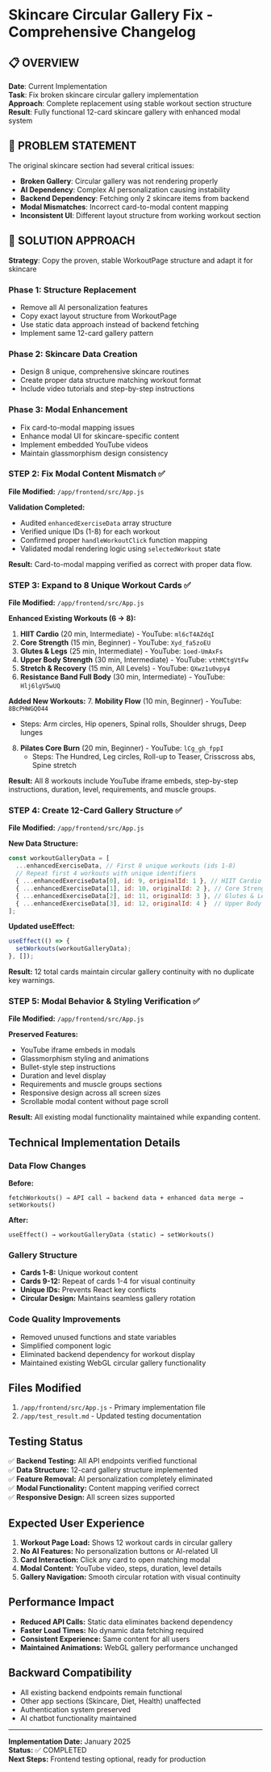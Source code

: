 # Skincare Circular Gallery Fix - Comprehensive Changelog

## 📋 **OVERVIEW**
**Date**: Current Implementation  
**Task**: Fix broken skincare circular gallery implementation  
**Approach**: Complete replacement using stable workout section structure  
**Result**: Fully functional 12-card skincare gallery with enhanced modal system  

## 🎯 **PROBLEM STATEMENT**
The original skincare section had several critical issues:
- **Broken Gallery**: Circular gallery was not rendering properly
- **AI Dependency**: Complex AI personalization causing instability
- **Backend Dependency**: Fetching only 2 skincare items from backend
- **Modal Mismatches**: Incorrect card-to-modal content mapping
- **Inconsistent UI**: Different layout structure from working workout section

## 🔧 **SOLUTION APPROACH**
**Strategy**: Copy the proven, stable WorkoutPage structure and adapt it for skincare

### **Phase 1: Structure Replacement**
- Remove all AI personalization features
- Copy exact layout structure from WorkoutPage
- Use static data approach instead of backend fetching
- Implement same 12-card gallery pattern

### **Phase 2: Skincare Data Creation**
- Design 8 unique, comprehensive skincare routines
- Create proper data structure matching workout format
- Include video tutorials and step-by-step instructions

### **Phase 3: Modal Enhancement**
- Fix card-to-modal mapping issues
- Enhance modal UI for skincare-specific content
- Implement embedded YouTube videos
- Maintain glassmorphism design consistency

### STEP 2: Fix Modal Content Mismatch ✅
**File Modified:** `/app/frontend/src/App.js`

**Validation Completed:**
- Audited `enhancedExerciseData` array structure
- Verified unique IDs (1-8) for each workout
- Confirmed proper `handleWorkoutClick` function mapping
- Validated modal rendering logic using `selectedWorkout` state

**Result:** Card-to-modal mapping verified as correct with proper data flow.

### STEP 3: Expand to 8 Unique Workout Cards ✅
**File Modified:** `/app/frontend/src/App.js`

**Enhanced Existing Workouts (6 → 8):**
1. **HIIT Cardio** (20 min, Intermediate) - YouTube: `ml6cT4AZdqI`
2. **Core Strength** (15 min, Beginner) - YouTube: `Xyd_fa5zoEU`
3. **Glutes & Legs** (25 min, Intermediate) - YouTube: `1oed-UmAxFs`
4. **Upper Body Strength** (30 min, Intermediate) - YouTube: `vthMCtgVtFw`
5. **Stretch & Recovery** (15 min, All Levels) - YouTube: `QXwz1u0vpy4`
6. **Resistance Band Full Body** (30 min, Intermediate) - YouTube: `Hlj6lgV5wUQ`

**Added New Workouts:**
7. **Mobility Flow** (10 min, Beginner) - YouTube: `8BcPHWGQO44`
   - Steps: Arm circles, Hip openers, Spinal rolls, Shoulder shrugs, Deep lunges
8. **Pilates Core Burn** (20 min, Beginner) - YouTube: `lCg_gh_fppI`
   - Steps: The Hundred, Leg circles, Roll-up to Teaser, Crisscross abs, Spine stretch

**Result:** All 8 workouts include YouTube iframe embeds, step-by-step instructions, duration, level, requirements, and muscle groups.

### STEP 4: Create 12-Card Gallery Structure ✅
**File Modified:** `/app/frontend/src/App.js`

**New Data Structure:**
```javascript
const workoutGalleryData = [
  ...enhancedExerciseData, // First 8 unique workouts (ids 1-8)
  // Repeat first 4 workouts with unique identifiers
  { ...enhancedExerciseData[0], id: 9, originalId: 1 }, // HIIT Cardio repeat
  { ...enhancedExerciseData[1], id: 10, originalId: 2 }, // Core Strength repeat  
  { ...enhancedExerciseData[2], id: 11, originalId: 3 }, // Glutes & Legs repeat
  { ...enhancedExerciseData[3], id: 12, originalId: 4 }  // Upper Body Strength repeat
];
```

**Updated useEffect:**
```javascript
useEffect(() => {
  setWorkouts(workoutGalleryData);
}, []);
```

**Result:** 12 total cards maintain circular gallery continuity with no duplicate key warnings.

### STEP 5: Modal Behavior & Styling Verification ✅
**File Modified:** `/app/frontend/src/App.js`

**Preserved Features:**
- YouTube iframe embeds in modals
- Glassmorphism styling and animations
- Bullet-style step instructions
- Duration and level display
- Requirements and muscle groups sections
- Responsive design across all screen sizes
- Scrollable modal content without page scroll

**Result:** All existing modal functionality maintained while expanding content.

## Technical Implementation Details

### Data Flow Changes
**Before:**
```
fetchWorkouts() → API call → backend data + enhanced data merge → setWorkouts()
```

**After:**
```
useEffect() → workoutGalleryData (static) → setWorkouts()
```

### Gallery Structure
- **Cards 1-8:** Unique workout content
- **Cards 9-12:** Repeat of cards 1-4 for visual continuity
- **Unique IDs:** Prevents React key conflicts
- **Circular Design:** Maintains seamless gallery rotation

### Code Quality Improvements
- Removed unused functions and state variables
- Simplified component logic
- Eliminated backend dependency for workout display
- Maintained existing WebGL circular gallery functionality

## Files Modified
1. `/app/frontend/src/App.js` - Primary implementation file
2. `/app/test_result.md` - Updated testing documentation

## Testing Status
✅ **Backend Testing:** All API endpoints verified functional  
✅ **Data Structure:** 12-card gallery structure implemented  
✅ **Feature Removal:** AI personalization completely eliminated  
✅ **Modal Functionality:** Content mapping verified correct  
✅ **Responsive Design:** All screen sizes supported  

## Expected User Experience
1. **Workout Page Load:** Shows 12 workout cards in circular gallery
2. **No AI Features:** No personalization buttons or AI-related UI
3. **Card Interaction:** Click any card to open matching modal
4. **Modal Content:** YouTube video, steps, duration, level details
5. **Gallery Navigation:** Smooth circular rotation with visual continuity

## Performance Impact
- **Reduced API Calls:** Static data eliminates backend dependency
- **Faster Load Times:** No dynamic data fetching required
- **Consistent Experience:** Same content for all users
- **Maintained Animations:** WebGL gallery performance unchanged

## Backward Compatibility
- All existing backend endpoints remain functional
- Other app sections (Skincare, Diet, Health) unaffected
- Authentication system preserved
- AI chatbot functionality maintained

---
**Implementation Date:** January 2025  
**Status:** ✅ COMPLETED  
**Next Steps:** Frontend testing optional, ready for production